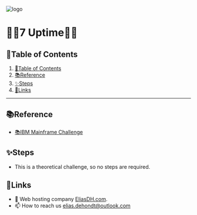 ![logo](https://eliasdh.com/assets/media/images/logo-github.png)
# 💙🤍7 Uptime🤍💙

## 📘Table of Contents

1. [📘Table of Contents](#📘table-of-contents)
2. [📚Reference](#📚reference)
3. [✨Steps](#✨steps)
4. [🔗Links](#🔗links)

---

## 📚Reference

- [📚IBM Mainframe Challenge](https://s3.amazonaws.com/infl-prod-files/files%2F7bb6315e-0c40-4093-8ad3-eefcbd654c8c%2F110dc390-c74c-48ff-89bd-708dcb38e8af%2Fvideos%2F1726340818046-uptime.mp4)

## ✨Steps

- This is a theoretical challenge, so no steps are required.

## 🔗Links
- 👯 Web hosting company [EliasDH.com](https://eliasdh.com).
- 📫 How to reach us elias.dehondt@outlook.com